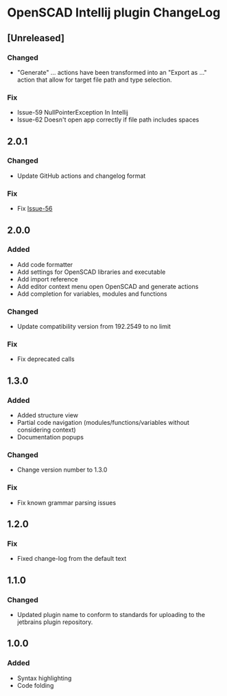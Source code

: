 # OpenSCAD Intellij plugin ChangeLog

## [Unreleased]
### Changed
- "Generate" ... actions have been transformed into an "Export as ..." action that allow for target file path and type selection.

### Fix
- Issue-59 NullPointerException In Intellij
- Issue-62 Doesn't open app correctly if file path includes spaces

## 2.0.1
### Changed
- Update GitHub actions and changelog format

### Fix
- Fix [Issue-56](https://github.com/ncsaba/idea-openscad/issues/56)

## 2.0.0
### Added
- Add code formatter
- Add settings for OpenSCAD libraries and executable
- Add import reference
- Add editor context menu open OpenSCAD and generate actions
- Add completion for variables, modules and functions

### Changed
- Update compatibility version from 192.2549 to no limit

### Fix
- Fix deprecated calls

## 1.3.0
### Added
- Added structure view
- Partial code navigation (modules/functions/variables without considering context)
- Documentation popups

### Changed
- Change version number to 1.3.0

### Fix
- Fix known grammar parsing issues

## 1.2.0
### Fix
- Fixed change-log from the default text

## 1.1.0
### Changed
- Updated plugin name to conform to standards for uploading to the jetbrains plugin repository.

## 1.0.0
### Added
- Syntax highlighting
- Code folding
